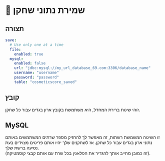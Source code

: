 # 💾 שמירת נתוני שחקן

## תצורה

```yaml
save:
  # Use only one at a time
  file:
    enabled: true
  mysql:
    enabled: false
    url: "jdbc:mysql://my_url_database_69.com:3306/database_name"
    username: "username"
    password: "password"
    table: "cosmeticscore_saved"

```

## קובץ

זוהי שיטת ברירת המחדל, היא משתמשת בקובץ ארון בגדים עבור כל שחקן.

## MySQL

זו השיטה המשמשת רשתות, זה מאפשר לך להחזיק מספר שרתים המשתמשים באותם נתוני ארון בגדים עבור כל שחקן. אז לשחקנים שלך יהיו אותם פריטים מצוידים בעת נסיעה ברשת שלך.\
(זה כמובן מחייב אותך להגדיר את הפלאגין בכל שרת עם אותם קבצי קוסמטיקה).
